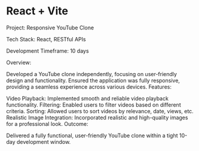 # React + Vite

Project: Responsive YouTube Clone

Tech Stack: React, RESTful APIs

Development Timeframe: 10 days

Overview:

Developed a YouTube clone independently, focusing on user-friendly design and functionality.
Ensured the application was fully responsive, providing a seamless experience across various devices.
Features:

Video Playback: Implemented smooth and reliable video playback functionality.
Filtering: Enabled users to filter videos based on different criteria.
Sorting: Allowed users to sort videos by relevance, date, views, etc.
Realistic Image Integration: Incorporated realistic and high-quality images for a professional look.
Outcome:

Delivered a fully functional, user-friendly YouTube clone within a tight 10-day development window.

